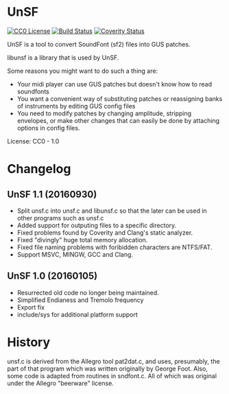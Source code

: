 UnSF
====

[![CC0 License](https://img.shields.io/badge/license-cc0-blue.svg)](https://creativecommons.org/publicdomain/zero/1.0/) [![Build Status](https://img.shields.io/travis/psi29a/unsf.svg)](https://travis-ci.org/psi29a/unsf) [![Coverity Status](https://img.shields.io/coverity/scan/9902.svg)](https://scan.coverity.com/projects/psi29a-unsf)


UnSF is a tool to convert SoundFont (sf2) files into GUS patches.  

libunsf is a library that is used by UnSF.

Some reasons you might want to do such a thing are: 
 * Your midi player can use GUS patches but doesn't know how to read
 soundfonts
 * You want a convenient way of substituting patches or reassigning
 banks of instruments by editing GUS config files
 * You need to modify patches by changing amplitude, stripping
 envelopes, or make other changes that can easily be done by attaching
 options in config files.

License: CC0 - 1.0


Changelog
=========

UnSF 1.1 (20160930)
-------------------
 * Split unsf.c into unsf.c and libunsf.c so that the later can be used
  in other programs such as unsf.c
 * Added support for outputing files to a specific directory.
 * Fixed problems found by Coverity and Clang's static analyzer.
 * Fixed "divingly" huge total memory allocation.
 * Fixed file naming problems with foribidden characters are NTFS/FAT.
 * Support MSVC, MINGW, GCC and Clang.

UnSF 1.0 (20160105)
-------------------
 * Resurrected old code no longer being maintained.
 * Simplified Endianess and Tremolo frequency
 * Export fix
 * include/sys for additional platform support


History
=======

unsf.c is derived from the Allegro tool pat2dat.c, and uses, presumably,
the part of that program which was written originally by George Foot.
Also, some code is adapted from routines in sndfont.c. All of which was
original under the Allegro "beerware" license.
